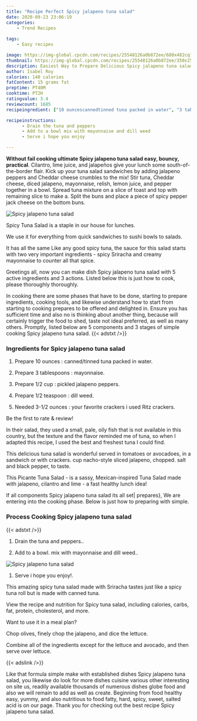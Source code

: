 ```yaml
---
title: "Recipe Perfect Spicy jalapeno tuna salad"
date: 2020-09-23 23:06:19
categories:
    - Trend Recipes
    
tags:
    - Easy recipes

image: https://img-global.cpcdn.com/recipes/25548126a0b872ee/680x482cq70/spicy-jalapeno-tuna-salad-recipe-main-photo.jpg
thumbnail: https://img-global.cpcdn.com/recipes/25548126a0b872ee/350x250cq70/spicy-jalapeno-tuna-salad-recipe-main-photo.jpg
description: Easiest Way to Prepare Delicious Spicy jalapeno tuna salad with 5 ingredients and 3 stages of easy cooking.
author: Isabel Roy
calories: 140 calories
fatContent: 15 grams fat
preptime: PT40M
cooktime: PT2H
ratingvalue: 3.4
reviewcount: 1685
recipeingredient: ["10 ouncescannedtinned tuna packed in water", "3 tablespoonsmayonnaise", "1/2 cuppickled jalapeno peppers", "1/2 teaspoondill weed", "3-1/2 ouncesyour favorite crackers i used Ritz crackers"]

recipeinstructions: 
      - Drain the tuna and peppers 
      - Add to a bowl mix with mayonnaise and dill weed 
      - Serve i hope you enjoy

---
```




**Without fail cooking ultimate Spicy jalapeno tuna salad easy, bouncy, practical**. Cilantro, lime juice, and jalapeños give your lunch some south-of-the-border flair. Kick up your tuna salad sandwiches by adding jalapeno peppers and Cheddar cheese crumbles to the mix! Stir tuna, Cheddar cheese, diced jalapeno, mayonnaise, relish, lemon juice, and pepper together in a bowl. Spread tuna mixture on a slice of toast and top with remaining slice to make a. Split the buns and place a piece of spicy pepper jack cheese on the bottom buns.


![Spicy jalapeno tuna salad](https://img-global.cpcdn.com/recipes/25548126a0b872ee/680x482cq70/spicy-jalapeno-tuna-salad-recipe-main-photo.jpg "Spicy jalapeno tuna salad")



Spicy Tuna Salad is a staple in our house for lunches.

We use it for everything from quick sandwiches to sushi bowls to salads.

It has all the same Like any good spicy tuna, the sauce for this salad starts with two very important ingredients - spicy Sriracha and creamy mayonnaise to counter all that spice.


Greetings all, now you can make dish Spicy jalapeno tuna salad with 5 active ingredients and 3 actions. Listed below this is just how to cook, please thoroughly thoroughly.

In cooking there are some phases that have to be done, starting to prepare ingredients, cooking tools, and likewise understand how to start from starting to cooking prepares to be offered and delighted in. Ensure you has sufficient time and also no is thinking about another thing, because will certainly trigger the food to shed, taste not ideal preferred, as well as many others. Promptly, listed below are 5 components and 3 stages of simple cooking Spicy jalapeno tuna salad.
{{< adstxt />}}

### Ingredients for Spicy jalapeno tuna salad


1. Prepare 10 ounces : canned/tinned tuna packed in water.

1. Prepare 3 tablespoons : mayonnaise.

1. Prepare 1/2 cup : pickled jalapeno peppers.

1. Prepare 1/2 teaspoon : dill weed.

1. Needed 3-1/2 ounces : your favorite crackers i used Ritz crackers.


Be the first to rate &amp; review!

In their salad, they used a small, pale, oily fish that is not available in this country, but the texture and the flavor reminded me of tuna, so when I adapted this recipe, I used the best and freshest tuna I could find.

This delicious tuna salad is wonderful served in tomatoes or avocadoes, in a sandwich or with crackers. cup nacho-style sliced jalapeno, chopped. salt and black pepper, to taste.

This Picante Tuna Salad - is a sassy, Mexican-inspired Tuna Salad made with jalapeno, cilantro and lime - a fast healthy lunch idea!


If all components Spicy jalapeno tuna salad its all set| prepares}, We are entering into the cooking phase. Below is just how to preparing with simple.

### Process Cooking Spicy jalapeno tuna salad

{{< adstxt />}}


1. Drain the tuna and peppers..



1. Add to a bowl. mix with mayonnaise and dill weed..



![Spicy jalapeno tuna salad](https://img-global.cpcdn.com/steps/aba8373559b0597a/160x128cq70/spicy-jalapeno-tuna-salad-recipe-step-2-photo.jpg" "Spicy jalapeno tuna salad")



1. Serve i hope you enjoy!.




This amazing spicy tuna salad made with Sriracha tastes just like a spicy tuna roll but is made with canned tuna.

View the recipe and nutrition for Spicy tuna salad, including calories, carbs, fat, protein, cholesterol, and more.

Want to use it in a meal plan?

Chop olives, finely chop the jalapeno, and dice the lettuce.

Combine all of the ingredients except for the lettuce and avocado, and then serve over lettuce.


{{< adslink />}}

Like that formula simple make with established dishes Spicy jalapeno tuna salad, you likewise do look for more dishes cuisine various other interesting on site us, readily available thousands of numerous dishes globe food and also we will remain to add as well as create. Beginning from food healthy easy, yummy, and also nutritious to food fatty, hard, spicy, sweet, salted acid is on our page. Thank you for checking out the best recipe Spicy jalapeno tuna salad.

